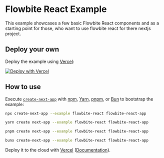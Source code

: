 # Flowbite React Example

This example showcases a few basic Flowbite React components and as a starting point for those, who want to use flowbite react for there nextjs project.

## Deploy your own

Deploy the example using [Vercel](https://vercel.com?utm_source=github&utm_medium=readme&utm_campaign=next-example):

[![Deploy with Vercel](https://vercel.com/button)](https://vercel.com/new/clone?repository-url=https://github.com/vercel/next.js/tree/canary/examples/DIRECTORY_NAME&project-name=DIRECTORY_NAME&repository-name=DIRECTORY_NAME)

## How to use

Execute [`create-next-app`](https://github.com/vercel/next.js/tree/canary/packages/create-next-app) with [npm](https://docs.npmjs.com/cli/init), [Yarn](https://yarnpkg.com/lang/en/docs/cli/create/), [pnpm](https://pnpm.io), or [Bun](https://bun.sh/docs/cli/bunx) to bootstrap the example:

```bash
npx create-next-app --example flowbite-react flowbite-react-app
```

```bash
yarn create next-app --example flowbite-react flowbite-react-app
```

```bash
pnpm create next-app --example flowbite-react flowbite-react-app
```

```bash
bunx create-next-app --example flowbite-react flowbite-react-app
```

Deploy it to the cloud with [Vercel](https://vercel.com/new?utm_source=github&utm_medium=readme&utm_campaign=next-example) ([Documentation](https://nextjs.org/docs/app/building-your-application/deploying)).
